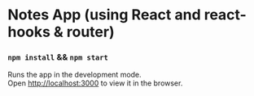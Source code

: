 # Notes App (using React and react-hooks & router)

### `npm install` && `npm start`

Runs the app in the development mode.<br />
Open [http://localhost:3000](http://localhost:3000) to view it in the browser.
